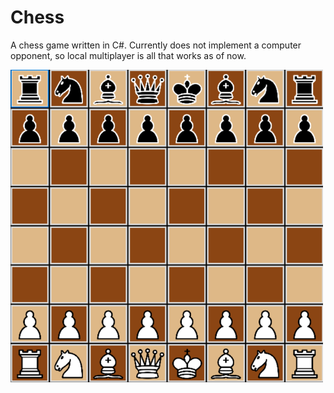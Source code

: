 # Chess
A chess game written in C#. Currently does not implement a computer opponent, so local multiplayer is all that works as of now.

<img src="https://github.com/tha7556/Chess/blob/master/Chess/Images/board.png" data-canonical-src="https://github.com/tha7556/Chess/blob/master/Images/board.png" width="500" height="500" />
